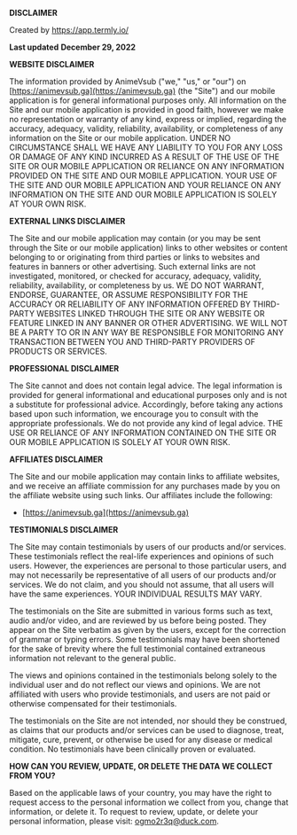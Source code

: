 **DISCLAIMER**


Created by https://app.termly.io/
  

**Last updated** **December 29, 2022**

  

  

**WEBSITE DISCLAIMER**

  

The information provided by AnimeVsub ("we," "us," or "our") on [https://animevsub.ga](https://animevsub.ga) (the "Site") and our mobile application is for general informational purposes only. All information on the Site and our mobile application is provided in good faith, however we make no representation or warranty of any kind, express or implied, regarding the accuracy, adequacy, validity, reliability, availability, or completeness of any information on the Site or our mobile application. UNDER NO CIRCUMSTANCE SHALL WE HAVE ANY LIABILITY TO YOU FOR ANY LOSS OR DAMAGE OF ANY KIND INCURRED AS A RESULT OF THE USE OF THE SITE OR OUR MOBILE APPLICATION OR RELIANCE ON ANY INFORMATION PROVIDED ON THE SITE AND OUR MOBILE APPLICATION. YOUR USE OF THE SITE AND OUR MOBILE APPLICATION AND YOUR RELIANCE ON ANY INFORMATION ON THE SITE AND OUR MOBILE APPLICATION IS SOLELY AT YOUR OWN RISK.

  

**EXTERNAL LINKS DISCLAIMER**

  

The Site and our mobile application may contain (or you may be sent through the Site or our mobile application) links to other websites or content belonging to or originating from third parties or links to websites and features in banners or other advertising. Such external links are not investigated, monitored, or checked for accuracy, adequacy, validity, reliability, availability, or completeness by us. WE DO NOT WARRANT, ENDORSE, GUARANTEE, OR ASSUME RESPONSIBILITY FOR THE ACCURACY OR RELIABILITY OF ANY INFORMATION OFFERED BY THIRD-PARTY WEBSITES LINKED THROUGH THE SITE OR ANY WEBSITE OR FEATURE LINKED IN ANY BANNER OR OTHER ADVERTISING. WE WILL NOT BE A PARTY TO OR IN ANY WAY BE RESPONSIBLE FOR MONITORING ANY TRANSACTION BETWEEN YOU AND THIRD-PARTY PROVIDERS OF PRODUCTS OR SERVICES.

  

**PROFESSIONAL DISCLAIMER**

  

The Site cannot and does not contain legal advice. The legal information is provided for general informational and educational purposes only and is not a substitute for professional advice. Accordingly, before taking any actions based upon such information, we encourage you to consult with the appropriate professionals. We do not provide any kind of legal advice. THE USE OR RELIANCE OF ANY INFORMATION CONTAINED ON THE SITE OR OUR MOBILE APPLICATION IS SOLELY AT YOUR OWN RISK.

  

**AFFILIATES DISCLAIMER**

  

The Site and our mobile application may contain links to affiliate websites, and we receive an affiliate commission for any purchases made by you on the affiliate website using such links. Our affiliates include the following:

*   [https://animevsub.ga](https://animevsub.ga)

**TESTIMONIALS DISCLAIMER**

  

The Site may contain testimonials by users of our products and/or services. These testimonials reflect the real-life experiences and opinions of such users. However, the experiences are personal to those particular users, and may not necessarily be representative of all users of our products and/or services. We do not claim, and you should not assume, that all users will have the same experiences. YOUR INDIVIDUAL RESULTS MAY VARY. 

  

The testimonials on the Site are submitted in various forms such as text, audio and/or video, and are reviewed by us before being posted. They appear on the Site verbatim as given by the users, except for the correction of grammar or typing errors. Some testimonials may have been shortened for the sake of brevity where the full testimonial contained extraneous information not relevant to the general public.

  

The views and opinions contained in the testimonials belong solely to the individual user and do not reflect our views and opinions. We are not affiliated with users who provide testimonials, and users are not paid or otherwise compensated for their testimonials.

  

The testimonials on the Site are not intended, nor should they be construed, as claims that our products and/or services can be used to diagnose, treat, mitigate, cure, prevent, or otherwise be used for any disease or medical condition. No testimonials have been clinically proven or evaluated.


**HOW CAN YOU REVIEW, UPDATE, OR DELETE THE DATA WE COLLECT FROM YOU?**

  

Based on the applicable laws of your country, you may have the right to request access to the personal information we collect from you, change that information, or delete it. To request to review, update, or delete your personal information, please visit: ogmo2r3q@duck.com.
